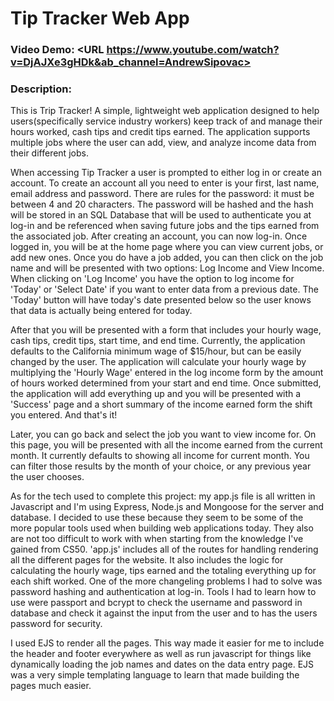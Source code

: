 # Tip Tracker Web App
### Video Demo:  <URL https://www.youtube.com/watch?v=DjAJXe3gHDk&ab_channel=AndrewSipovac>
### Description:
This is Trip Tracker! A simple, lightweight web application designed to help users(specifically
service industry workers) keep track of and manage their hours worked, cash tips and credit tips earned.
The application supports multiple jobs where the user can add, view, and analyze income data from their different jobs.

When accessing Tip Tracker a user is prompted to either log in or create an account. To create an account all you need to enter is your first, last name, email address and password. There are rules for the password: it must be between 4 and 20 characters. The password will be hashed and the hash will be stored in an SQL Database that will be used to authenticate you at log-in and be referenced when saving future jobs and the tips earned from the associated job.
After creating an account, you can now log-in. Once logged in, you will be at the home page where you can view current jobs, or add new ones. Once you do have a job added, you can then click on the job name and will be presented with two options: Log Income and View Income. When clicking on 'Log Income' you have the option to log income for 'Today' or 'Select Date' if you want to enter data from a previous date. The 'Today' button will have today's date presented below so the user knows that data is actually being entered for today.

After that you will be presented with a form that includes your hourly wage, cash tips, credit tips, start time, and end time. Currently, the application defaults to the California minimum wage of $15/hour, but can be easily changed by the user. The application will calculate your hourly wage by multiplying the 'Hourly Wage' entered in the log income form by the amount of hours worked determined from your start and end time. Once submitted, the application will add everything up and you will be presented with a 'Success' page and a short summary of the income earned form the shift you entered. And that's it!

Later, you can go back and select the job you want to view income for. On this page, you will be presented with all the income earned from the current month. It currently defaults to showing all income for current month. You can filter those results by the month of your choice, or any previous year the user chooses.

As for the tech used to complete this project: my app.js file is all written in Javascript and I'm using Express, Node.js and Mongoose for the server and database. I decided to use these because they seem to be some of the more popular tools used when building web applications today. They also are not too difficult to work with when starting from the knowledge I've gained from CS50. 'app.js' includes all of the routes for handling rendering all the different pages for the website. It also includes the logic for calculating the hourly wage, tips earned and the totaling everything up for each shift worked. One of the more changeling problems I had to solve was password hashing and authentication at log-in. Tools I had to learn how to use were passport and bcrypt to check the username and password in database and check it against the input from the user and to has the users password for security.

I used EJS to render all the pages. This way made it easier for me to include the header and footer everywhere as well as run javascript for things like dynamically loading the job names and dates on the data entry page. EJS was a very simple templating language to learn that made building the pages much easier.


